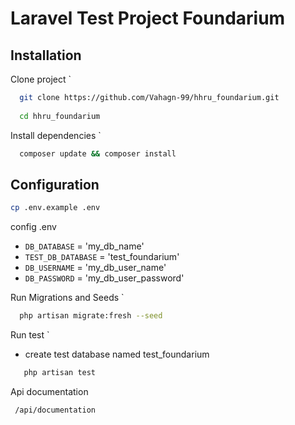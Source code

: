 
# Laravel Test Project Foundarium



## Installation

Clone project ` 
```bash
  git clone https://github.com/Vahagn-99/hhru_foundarium.git
  
  cd hhru_foundarium
```
Install dependencies `
```bash
  composer update && composer install
```
 
## Configuration

```bash
cp .env.example .env
```

  config .env
   - `DB_DATABASE` = 'my_db_name'
   - `TEST_DB_DATABASE` = 'test_foundarium'
   - `DB_USERNAME` = 'my_db_user_name'
   - `DB_PASSWORD` = 'my_db_user_password'

Run Migrations and Seeds `
```bash
  php artisan migrate:fresh --seed
```

Run test ` 
  - create test database named test_foundarium
 ```bash
    php artisan test
 ```

Api documentation
```http
 /api/documentation
```
